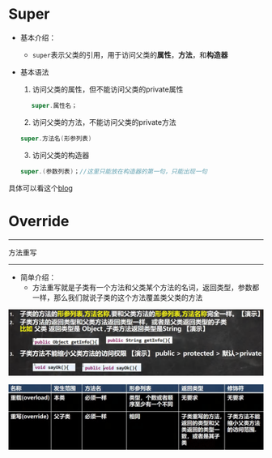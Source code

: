 # Super

- 基本介绍：

    - `super`表示父类的引用，用于访问父类的**属性**，**方法**，和**构造器**

- 基本语法

    1. 访问父类的属性，但不能访问父类的private属性

     ```java
        super.属性名；
     ```

    2. 访问父类的方法，不能访问父类的private方法
    ```java
    super.方法名(形参列表)
    ```

    3. 访问父类的构造器
	```java
	super.(参数列表)；//这里只能放在构造器的第一句，只能出现一句

具体可以看这个[blog](https://blog.csdn.net/weixin_55782195/article/details/114403020)

# Override

***

方法重写

***

- 简单介绍：
    - 方法重写就是子类有一个方法和父类某个方法的名词，返回类型，参数都一样，那么我们就说子类的这个方法覆盖类父类的方法

![image-20220823113920760](assets/image-20220823113920760.png)

![image-20220823113938020](assets/image-20220823113938020.png)